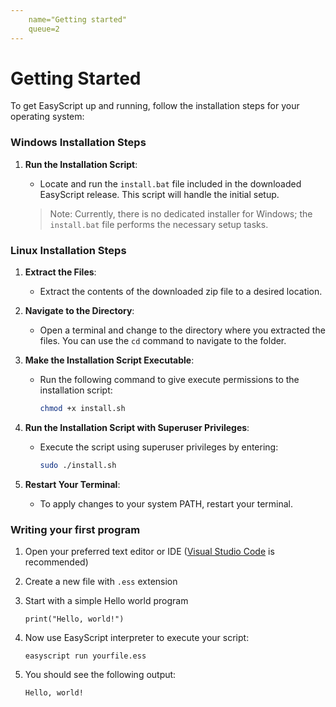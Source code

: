 ```yaml
---
    name="Getting started"
    queue=2
---
```

# Getting Started

To get EasyScript up and running, follow the installation steps for your operating system:

### Windows Installation Steps

1. **Run the Installation Script**:
    - Locate and run the `install.bat` file included in the downloaded EasyScript release. This script will handle the initial setup.

   > Note: Currently, there is no dedicated installer for Windows; the `install.bat` file performs the necessary setup tasks.

### Linux Installation Steps

1. **Extract the Files**:
    - Extract the contents of the downloaded zip file to a desired location.

2. **Navigate to the Directory**:
    - Open a terminal and change to the directory where you extracted the files. You can use the `cd` command to navigate to the folder.

3. **Make the Installation Script Executable**:
    - Run the following command to give execute permissions to the installation script:
      ```bash
      chmod +x install.sh
      ```

4. **Run the Installation Script with Superuser Privileges**:
    - Execute the script using superuser privileges by entering:
      ```bash
      sudo ./install.sh
      ```

5. **Restart Your Terminal**:
    - To apply changes to your system PATH, restart your terminal.

### Writing your first program

1. Open your preferred text editor or IDE ([Visual Studio Code](https://marketplace.visualstudio.com/items?itemName=BytesUnion.easyscript) is recommended)
2. Create a new file with `.ess` extension
3. Start with a simple Hello world program
 
   `
print("Hello, world!")
   `
4. Now use EasyScript interpreter to execute your script:
 
   `
   easyscript run yourfile.ess
   `
5. You should see the following output:
 
   `
   Hello, world!
   `